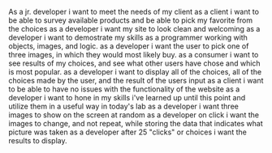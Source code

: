 As a jr. developer i want to meet the needs of my client
as a client i want to be able to survey available products and be able to pick my favorite from the choices
as a developer i want my site to look clean and welcoming
as a developer i want to demostrate my skills as a programmer working with objects, images, and logic.
as a developer i want the user to pick one of three images, in which they would most likely buy.
as a consumer i want to see results of my choices, and see what other users have chose and which is most popular.
as a developer i want to display all of the choices, all of the choices made by the user, and the result of the users input
as a client i want to be able to have no issues with the functionality of the website
as a developer i want to hone in my skills i've learned up until this point and utilize them in a useful way in today's lab
as a developer i want three images to show on the screen at random
as a developer on click i want the images to change, and not repeat, while storing the data that indicates what picture was taken
as a developer after 25 "clicks" or choices i want the results to display.
